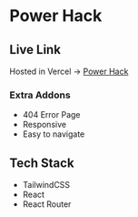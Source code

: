 # Power Hack

<!-- <img src="" alt=""> -->

## Live Link

Hosted in Vercel -> [Power Hack](https://powerrhackk.vercel.app/)

### Extra Addons

- 404 Error Page
- Responsive
- Easy to navigate

## Tech Stack

- TailwindCSS
- React
- React Router
